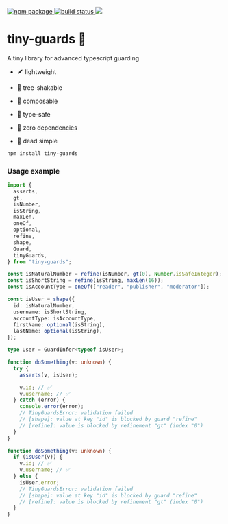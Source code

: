<p>
  <a href="https://npmjs.com/package/tiny-guards">
    <img src="https://badgen.net/npm/v/tiny-guards" alt="npm package">
  </a>
  <a href="https://github.com/madeofsun/tiny-guards/actions/workflows/ci.yml">
    <img src="https://github.com/vuejs/pinia/actions/workflows/ci.yml/badge.svg" alt="build status">
  </a>
  <a href="https://github.com/madeofsun/tiny-guards/blob/main/jest-config/index.cjs#L30">
    <img src="https://img.shields.io/badge/coverage-100%25-brightgreen?labelColor=coverage"/>
  </a>
</p>

# tiny-guards 💂

A tiny library for advanced typescript guarding

- 🪶 lightweight

- 🍃 tree-shakable

- 🧱 composable

- 👮 type-safe

- 🔗 zero dependencies

- 🌚 dead simple

```bash
npm install tiny-guards
```

### Usage example

```typescript
import {
  asserts,
  gt,
  isNumber,
  isString,
  maxLen,
  oneOf,
  optional,
  refine,
  shape,
  Guard,
  tinyGuards,
} from "tiny-guards";

const isNaturalNumber = refine(isNumber, gt(0), Number.isSafeInteger);
const isShortString = refine(isString, maxLen(16));
const isAccountType = oneOf(["reader", "publisher", "moderator"]);

const isUser = shape({
  id: isNaturalNumber,
  username: isShortString,
  accountType: isAccountType,
  firstName: optional(isString),
  lastName: optional(isString),
});

type User = GuardInfer<typeof isUser>;

function doSomething(v: unknown) {
  try {
    asserts(v, isUser);

    v.id; // ✅
    v.username; // ✅
  } catch (error) {
    console.error(error);
    // TinyGuardsError: validation failed
    // [shape]: value at key "id" is blocked by guard "refine"
    // [refine]: value is blocked by refinement "gt" (index "0")
  }
}

function doSomething(v: unknown) {
  if (isUser(v)) {
    v.id; // ✅
    v.username; // ✅
  } else {
    isUser.error;
    // TinyGuardsError: validation failed
    // [shape]: value at key "id" is blocked by guard "refine"
    // [refine]: value is blocked by refinement "gt" (index "0")
  }
}
```
